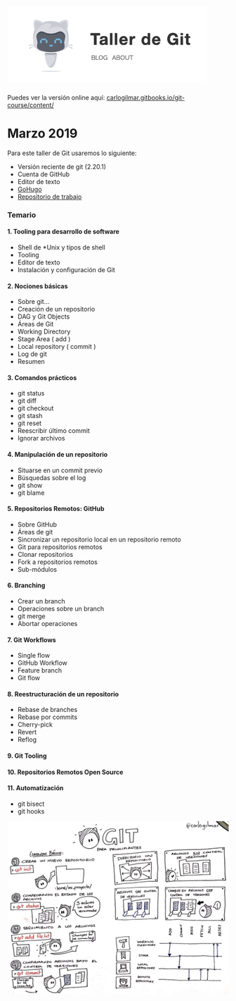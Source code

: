 # ![](/assets/import.png)

Puedes ver la versión online aquí: [carlogilmar.gitbooks.io/git-course/content/](carlogilmar.gitbooks.io/git-course/content/)

# Marzo 2019

Para este taller de Git usaremos lo siguiente:

* Versión reciente de git \(2.20.1\)
* Cuenta de GitHub
* Editor de texto
* [GoHugo](https://gohugo.io/)
* [Repositorio de trabajo](https://github.com/carlogilmar/dummy_blog_project)

### Temario

#### 1. Tooling para desarrollo de software

* Shell de \*Unix y tipos de shell
* Tooling
* Editor de texto
* Instalación y configuración de Git

#### 2. Nociones básicas

* Sobre git...
* Creación de un repositorio
* DAG y Git Objects
* Áreas de Git
* Working Directory
* Stage Area \( add \)
* Local repository \( commit \)
* Log de git
* Resumen

#### 3. Comandos prácticos

* git status
* git diff
* git checkout
* git stash
* git reset
* Reescribir último commit
* Ignorar archivos

#### 4. Manipulación de un repositorio

* Situarse en un commit previo
* Búsquedas sobre el log
* git show
* git blame

#### 5. Repositorios Remotos: GitHub

* Sobre GitHub
* Áreas de git
* Sincronizar un repositorio local en un repositorio remoto
* Git para repositorios remotos
* Clonar repositorios
* Fork a repositorios remotos
* Sub-módulos

#### 6. Branching

* Crear un branch
* Operaciones sobre un branch
* git merge
* Abortar operaciones

#### 7. Git Workflows

* Single flow
* GitHub Workflow
* Feature branch
* Git flow

#### 8. Reestructuración de un repositorio

* Rebase de branches
* Rebase por commits
* Cherry-pick
* Revert
* Reflog

#### 9. Git Tooling

#### 10. Repositorios Remotos Open Source

#### 11. Automatización

* git bisect
* git hooks

![](/assets/git1.png)

